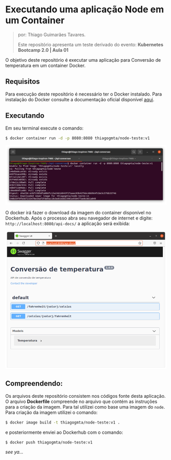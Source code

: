 # Executando uma aplicação Node em um Container

> por: Thiago Guimarães Tavares.
>
> Este repositório apresenta um teste derivado do evento: **Kubernetes Bootcamp 2.0 | Aula 01**

O objetivo deste repositório é executar uma aplicação para Conversão de temperatura em um container Docker.

## Requisitos

Para execução deste repositório é necessário ter o Docker instalado. Para instalação do Docker consulte a documentação oficial disponível [aqui](https://docs.docker.com/get-docker/).

## Executando

Em seu terminal execute o comando:

```bash
$ docker container run -d -p 8080:8080 thiagogmta/node-teste:v1
```

![Docker-container-run](img/docker_run.png)

O docker irá fazer o download da imagem do container disponível no Dockerhub. Após o processo abra seu navegador de internet e digite: `http://localhost:8080/api-docs/` a aplicação será exibida:

![API](img/api.png)

## Compreendendo:

Os arquivos deste repositório consistem nos códigos fonte desta aplicação. O arquivo **Dockerfile** compreende no arquivo que contém as instruções para a criação da imagem. Para tal utilizei como base uma imagem do `node`. Para criação da imagem utilizei o comando:

```bash
$ docker image build -t thiagogmta/node-teste:v1 .
```

e posteriormente enviei ao Dockerhub com o comando:

```bash
$ docker push thiagogmta/node-teste:v1
```

*see ya...*